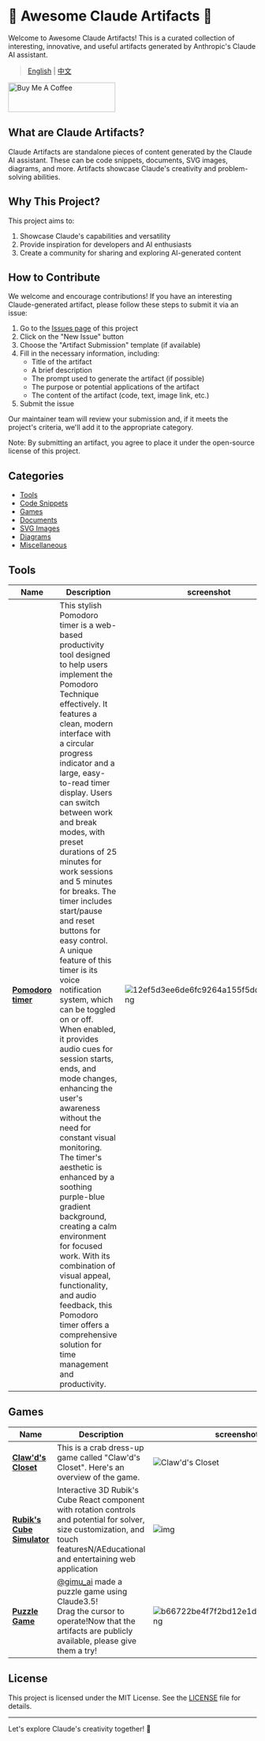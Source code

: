 # 👋 Awesome Claude Artifacts 🌟

Welcome to Awesome Claude Artifacts! This is a curated collection of interesting, innovative, and useful artifacts
generated by Anthropic's Claude AI assistant.


> [English](https://github.com/NVO-2021/awesome-claude-artifacts) |  [中文](README-CN.md)

<a href="https://www.buymeacoffee.com/zrank" target="_blank"><img src="https://cdn.buymeacoffee.com/buttons/v2/default-yellow.png" alt="Buy Me A Coffee" style="height: 60px !important;width: 217px !important;" ></a>

## What are Claude Artifacts?

Claude Artifacts are standalone pieces of content generated by the Claude AI assistant. These can be code snippets,
documents, SVG images, diagrams, and more. Artifacts showcase Claude's creativity and problem-solving abilities.

## Why This Project?

This project aims to:

1. Showcase Claude's capabilities and versatility
2. Provide inspiration for developers and AI enthusiasts
3. Create a community for sharing and exploring AI-generated content

## How to Contribute

We welcome and encourage contributions! If you have an interesting Claude-generated artifact, please follow these steps
to submit it via an issue:

1. Go to the [Issues page](https://github.com/NVO-2021/awesome-claude-artifacts/issues) of this project
2. Click on the "New Issue" button
3. Choose the "Artifact Submission" template (if available)
4. Fill in the necessary information, including:
    - Title of the artifact
    - A brief description
    - The prompt used to generate the artifact (if possible)
    - The purpose or potential applications of the artifact
    - The content of the artifact (code, text, image link, etc.)
5. Submit the issue

Our maintainer team will review your submission and, if it meets the project's criteria, we'll add it to the appropriate
category.

Note: By submitting an artifact, you agree to place it under the open-source license of this project.

## Categories

- [Tools](#tools)
- [Code Snippets](#code-snippets)
- [Games](#games)
- [Documents](#documents)
- [SVG Images](#svg-images)
- [Diagrams](#diagrams)
- [Miscellaneous](#miscellaneous)

## Tools

| Name                                                                                     | Description                                                                                                                                                                                                                                                                                                                                                                                                                                                                                                                                                                                                                                                                                                                                                                                                                                                                                                                                                                                                                        | screenshot                                                                                                        | remarks    
|------------------------------------------------------------------------------------------|------------------------------------------------------------------------------------------------------------------------------------------------------------------------------------------------------------------------------------------------------------------------------------------------------------------------------------------------------------------------------------------------------------------------------------------------------------------------------------------------------------------------------------------------------------------------------------------------------------------------------------------------------------------------------------------------------------------------------------------------------------------------------------------------------------------------------------------------------------------------------------------------------------------------------------------------------------------------------------------------------------------------------------|-------------------------------------------------------------------------------------------------------------------|------------
| [**Pomodoro timer**](https://claude.site/artifacts/2ceb45f7-41ce-4d18-aefc-713ae0e5b8c0) | This stylish Pomodoro timer is a web-based productivity tool designed to help users implement the Pomodoro Technique effectively. It features a clean, modern interface with a circular progress indicator and a large, easy-to-read timer display. Users can switch between work and break modes, with preset durations of 25 minutes for work sessions and 5 minutes for breaks. The timer includes start/pause and reset buttons for easy control.<br/>A unique feature of this timer is its voice notification system, which can be toggled on or off. When enabled, it provides audio cues for session starts, ends, and mode changes, enhancing the user's awareness without the need for constant visual monitoring.<br/>The timer's aesthetic is enhanced by a soothing purple-blue gradient background, creating a calm environment for focused work. With its combination of visual appeal, functionality, and audio feedback, this Pomodoro timer offers a comprehensive solution for time management and productivity. | ![12ef5d3ee6de6fc9264a155f5dd2c040.png](https://ice.frostsky.com/2024/07/10/12ef5d3ee6de6fc9264a155f5dd2c040.png) | ✅Avaliable |

## Games

| Name                                                                                           | Description                                                                                                                                                                        | screenshot                                                                                                        | remarks    
|------------------------------------------------------------------------------------------------|------------------------------------------------------------------------------------------------------------------------------------------------------------------------------------|-------------------------------------------------------------------------------------------------------------------|------------
| [**Claw'd's Closet**](https://claude.site/artifacts/c55cf857-d456-4520-8ee2-206697dfa2a3)      | This is a crab dress-up game called "Claw'd's Closet". Here's an overview of the game.                                                                                             | ![Claw'd's Closet](https://ice.frostsky.com/2024/07/10/105dc1b00ceb902e0b065d2ced20fce9.png)                      | ✅Avaliable 
| [**Rubik's Cube Simulator**](https://claude.site/artifacts/0a4a1e14-85d8-4169-b251-6ceebda740cb) | Interactive 3D Rubik's Cube React component with rotation controls and potential for solver, size customization, and touch featuresN/AEducational and entertaining web application | ![img](https://ice.frostsky.com/2024/07/10/f7fce0afcd47b4a3353dab18b2c4ab31.png)                                  | ✅Avaliable 
| [**Puzzle Game**](https://claude.site/artifacts/0f344773-ecee-4c95-aabf-86ca35b2a6e0)          | [@gimu_ai](https://x.com/gimu_ai) made a puzzle game using Claude3.5!<br/>Drag the cursor to operate!Now that the artifacts are publicly available, please give them a try!        | ![b66722be4f7f2bd12e1de5f43749dcf4.png](https://ice.frostsky.com/2024/07/10/b66722be4f7f2bd12e1de5f43749dcf4.png) | ✅Avaliable 

## License

This project is licensed under the MIT License. See the [LICENSE](LICENSE) file for details.

---

Let's explore Claude's creativity together! 🚀

